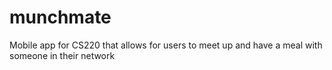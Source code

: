 # munchmate
Mobile app for CS220 that allows for users to meet up and have a meal with someone in their network
